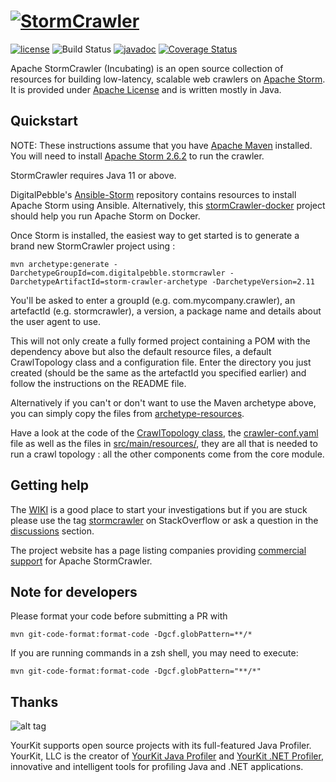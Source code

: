 [![StormCrawler](http://stormcrawler.net/img/Logo-small.jpg)](http://stormcrawler.net/)
=============

[![license](https://img.shields.io/github/license/apache/incubator-stormcrawler.svg?maxAge=2592000?style=plastic)](http://www.apache.org/licenses/LICENSE-2.0)
![Build Status](https://github.com/apache/incubator-stormcrawler/actions/workflows/maven.yml/badge.svg)
[![javadoc](https://javadoc.io/badge2/apache/incubator-stormcrawler-core/javadoc.svg)](https://javadoc.io/doc/org.apache.stormcrawler/stormcrawler-core/)
[![Coverage Status](https://coveralls.io/repos/github/apache/incubator-stormcrawler/badge.svg?branch=master)](https://coveralls.io/github/apache/incubator-stormcrawler?branch=master)

Apache StormCrawler (Incubating) is an open source collection of resources for building low-latency, scalable web crawlers on [Apache Storm](http://storm.apache.org/). It is provided under [Apache License](http://www.apache.org/licenses/LICENSE-2.0) and is written mostly in Java.

## Quickstart

NOTE: These instructions assume that you have [Apache Maven](https://maven.apache.org/install.html) installed. You will need to install [Apache Storm 2.6.2](http://storm.apache.org/) to run the crawler.

StormCrawler requires Java 11 or above.

DigitalPebble's [Ansible-Storm](https://github.com/DigitalPebble/ansible-storm) repository contains resources to install Apache Storm using Ansible. Alternatively, this [stormCrawler-docker](https://github.com/DigitalPebble/stormcrawler-docker) project should help you run Apache Storm on Docker.

Once Storm is installed, the easiest way to get started is to generate a brand new StormCrawler project using \: 

```shell
mvn archetype:generate -DarchetypeGroupId=com.digitalpebble.stormcrawler -DarchetypeArtifactId=storm-crawler-archetype -DarchetypeVersion=2.11
```

You'll be asked to enter a groupId (e.g. com.mycompany.crawler), an artefactId (e.g. stormcrawler), a version, a package name and details about the user agent to use.

This will not only create a fully formed project containing a POM with the dependency above but also the default resource files, a default CrawlTopology class and a configuration file. Enter the directory you just created (should be the same as the artefactId you specified earlier) and follow the instructions on the README file.

Alternatively if you can't or don't want to use the Maven archetype above, you can simply copy the files from [archetype-resources](https://github.com/apache/incubator-stormcrawler/tree/master/archetype/src/main/resources/archetype-resources).

Have a look at the code of the [CrawlTopology class](https://github.com/apache/incubator-stormcrawler/blob/master/archetype/src/main/resources/archetype-resources/src/main/java/CrawlTopology.java), the [crawler-conf.yaml](https://github.com/apache/incubator-stormcrawler/blob/master/archetype/src/main/resources/archetype-resources/crawler-conf.yaml) file as well as the files in [src/main/resources/](https://github.com/apache/incubator-stormcrawler/tree/master/archetype/src/main/resources/archetype-resources/src/main/resources), they are all that is needed to run a crawl topology : all the other components come from the core module.

## Getting help

The [WIKI](https://github.com/apache/incubator-stormcrawler/wiki) is a good place to start your investigations but if you are stuck please use the tag [stormcrawler](http://stackoverflow.com/questions/tagged/stormcrawler) on StackOverflow or ask a question in the [discussions](https://github.com/apache/incubator-stormcrawler/discussions) section.

The project website has a page listing companies providing [commercial support](https://stormcrawler.apache.org/support/) for Apache StormCrawler.

## Note for developers 

Please format your code before submitting a PR with 

```
mvn git-code-format:format-code -Dgcf.globPattern=**/*
```
If you are running commands in a zsh shell, you may need to execute:
```shell
mvn git-code-format:format-code -Dgcf.globPattern="**/*"
```

## Thanks

![alt tag](https://www.yourkit.com/images/yklogo.png)

YourKit supports open source projects with its full-featured Java Profiler.
YourKit, LLC is the creator of <a href="https://www.yourkit.com/java/profiler/index.jsp">YourKit Java Profiler</a>
and <a href="https://www.yourkit.com/.net/profiler/index.jsp">YourKit .NET Profiler</a>,
innovative and intelligent tools for profiling Java and .NET applications.
